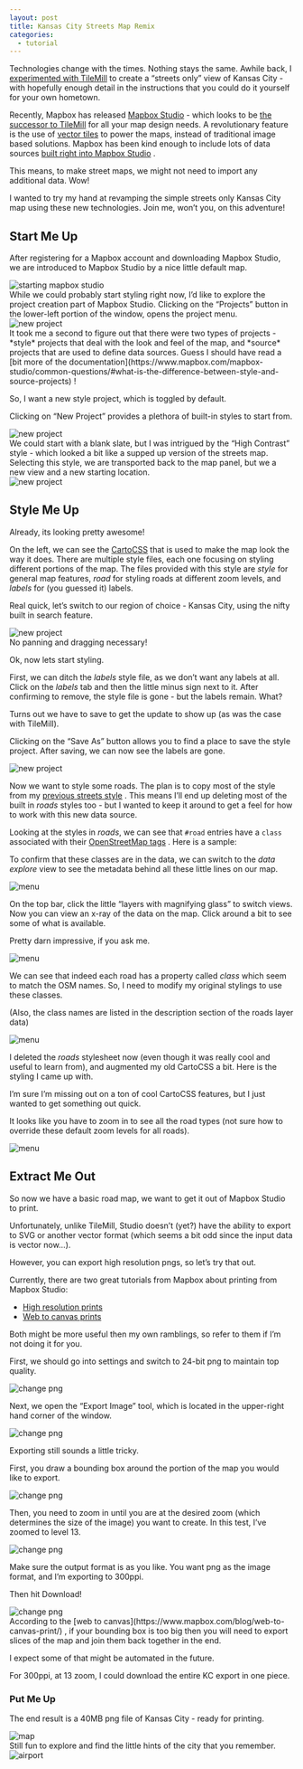 ```yaml
---
layout: post
title: Kansas City Streets Map Remix
categories:
  - tutorial
---
```


Technologies change with the times. Nothing stays the same. Awhile back, I [experimented with TileMill](http://vallandingham.me/kansas_city_streets_map_with_tilemill.html) to create a “streets only” view of Kansas City - with hopefully enough detail in the instructions that you could do it yourself for your own hometown.

Recently, Mapbox has released [Mapbox Studio](https://www.mapbox.com/design/) - which looks to be [the successor to TileMill](https://www.mapbox.com/mapbox-studio/common-questions/#how-is-mapbox-studio-related-to-tilemill) for all your map design needs. A revolutionary feature is the use of [vector tiles](https://www.mapbox.com/blog/vector-tiles/) to power the maps, instead of traditional image based solutions. Mapbox has been kind enough to include lots of data sources [built right into Mapbox Studio](https://www.mapbox.com/data-platform/) .

This means, to make street maps, we might not need to import any additional data. Wow!

I wanted to try my hand at revamping the simple streets only Kansas City map using these new technologies. Join me, won’t you, on this adventure!

## Start Me Up

After registering for a Mapbox account and downloading Mapbox Studio, we are introduced to Mapbox Studio by a nice little default map.

<div class="center">
<img class="center" src="http://vallandingham.me/images/vis/kc_map/01_starting_point.png" alt="starting mapbox studio" style=""/>

</div>
While we could probably start styling right now, I’d like to explore the project creation part of Mapbox Studio. Clicking on the “Projects” button in the lower-left portion of the window, opens the project menu.

<div class="center">
<img class="center" src="http://vallandingham.me/images/vis/kc_map/02_new_project_anno.png" alt="new project" style=""/>

</div>
It took me a second to figure out that there were two types of projects - *style* projects that deal with the look and feel of the map, and *source* projects that are used to define data sources. Guess I should have read a [bit more of the documentation](https://www.mapbox.com/mapbox-studio/common-questions/#what-is-the-difference-between-style-and-source-projects) !

So, I want a new style project, which is toggled by default.

Clicking on “New Project” provides a plethora of built-in styles to start from.

<div class="center">
<img class="center" src="http://vallandingham.me/images/vis/kc_map/03_styles.png" alt="new project" style=""/>

</div>
We could start with a blank slate, but I was intrigued by the “High Contrast” style - which looked a bit like a supped up version of the streets map. Selecting this style, we are transported back to the map panel, but we a new view and a new starting location.

<div class="center">
<img class="center" src="http://vallandingham.me/images/vis/kc_map/04_styled.png" alt="new project" style=""/>

</div>

## Style Me Up

Already, its looking pretty awesome!

On the left, we can see the [CartoCSS](https://www.mapbox.com/tilemill/docs/crashcourse/styling/) that is used to make the map look the way it does. There are multiple style files, each one focusing on styling different portions of the map. The files provided with this style are _style_ for general map features, _road_ for styling roads at different zoom levels, and _labels_ for (you guessed it) labels.

Real quick, let’s switch to our region of choice - Kansas City, using the nifty built in search feature.

<div class="center">
<img class="center" src="http://vallandingham.me/images/vis/kc_map/search.gif" alt="new project" style=""/>

</div>
No panning and dragging necessary!

Ok, now lets start styling.

First, we can ditch the _labels_ style file, as we don’t want any labels at all. Click on the _labels_ tab and then the little minus sign next to it. After confirming to remove, the style file is gone - but the labels remain. What?

Turns out we have to save to get the update to show up (as was the case with TileMill).

Clicking on the “Save As” button allows you to find a place to save the style project. After saving, we can now see the labels are gone.

<div class="center">
<img class="center" src="http://vallandingham.me/images/vis/kc_map/06_no_labels.png" alt="new project" style=""/>

</div>

Now we want to style some roads. The plan is to copy most of the style from my [previous streets style](https://gist.github.com/vlandham/2312647#file_style.css) . This means I’ll end up deleting most of the built in _roads_ styles too - but I wanted to keep it around to get a feel for how to work with this new data source.

Looking at the styles in _roads_, we can see that `#road` entries have a `class` associated with their [OpenStreetMap tags](http://wiki.openstreetmap.org/wiki/Key:highway) . Here is a sample:

<script src="https://gist.github.com/vlandham/35adbfc0ac5876544bcc.js?file=old_roads.css">
</script>

To confirm that these classes are in the data, we can switch to the _data explore_ view to see the metadata behind all these little lines on our map.

<div class="center">
<img class="center" src="http://vallandingham.me/images/vis/kc_map/07_menu_anno.png" alt="menu" style=""/>

</div>

On the top bar, click the little “layers with magnifying glass” to switch views. Now you can view an x-ray of the data on the map. Click around a bit to see some of what is available.

Pretty darn impressive, if you ask me.

<div class="center">
<img class="center" src="http://vallandingham.me/images/vis/kc_map/08_xray.png" alt="menu" style=""/>

</div>

We can see that indeed each road has a property called _class_ which seem to match the OSM names. So, I need to modify my original stylings to use these classes.

(Also, the class names are listed in the description section of the roads layer data)

<div class="center">
<img class="center" src="http://vallandingham.me/images/vis/kc_map/roads_description.png" alt="menu" style=""/>

</div>

I deleted the _roads_ stylesheet now (even though it was really cool and useful to learn from), and augmented my old CartoCSS a bit. Here is the styling I came up with.

<script src="https://gist.github.com/vlandham/35adbfc0ac5876544bcc.js?file=style.css">
</script>

I’m sure I’m missing out on a ton of cool CartoCSS features, but I just wanted to get something out quick.

It looks like you have to zoom in to see all the road types (not sure how to override these default zoom levels for all roads).

<div class="center">
<img class="center" src="http://vallandingham.me/images/vis/kc_map/09_zoom.png" alt="menu" style=""/>

</div>

## Extract Me Out

So now we have a basic road map, we want to get it out of Mapbox Studio to print.

Unfortunately, unlike TileMill, Studio doesn’t (yet?) have the ability to export to SVG or another vector format (which seems a bit odd since the input data is vector now…).

However, you can export high resolution pngs, so let’s try that out.

Currently, there are two great tutorials from Mapbox about printing from Mapbox Studio:

- [High resolution prints](https://www.mapbox.com/blog/high-res-prints-from-mapbox-studio/)
- [Web to canvas prints](https://www.mapbox.com/blog/web-to-canvas-print/)

Both might be more useful then my own ramblings, so refer to them if I’m not doing it for you.

First, we should go into settings and switch to 24-bit png to maintain top quality.

<div class="center">
<img class="center" src="http://vallandingham.me/images/vis/kc_map/10_change_png.png" alt="change png" style=""/>

</div>

Next, we open the “Export Image” tool, which is located in the upper-right hand corner of the window.

<div class="center">
<img class="center" src="http://vallandingham.me/images/vis/kc_map/11_export_anno.png" alt="change png" style=""/>

</div>

Exporting still sounds a little tricky.

First, you draw a bounding box around the portion of the map you would like to export.

<div class="center">
<img class="center" src="http://vallandingham.me/images/vis/kc_map/12_bounding_box.png" alt="change png" style=""/>

</div>

Then, you need to zoom in until you are at the desired zoom (which determines the size of the image) you want to create. In this test, I’ve zoomed to level 13.

<div class="center">
<img class="center" src="http://vallandingham.me/images/vis/kc_map/zoom_level.png" alt="change png" style=""/>

</div>

Make sure the output format is as you like. You want png as the image format, and I’m exporting to 300ppi.

Then hit Download!

<div class="center">
<img class="center" src="http://vallandingham.me/images/vis/kc_map/13_end.png" alt="change png" style=""/>

</div>
According to the [web to canvas](https://www.mapbox.com/blog/web-to-canvas-print/) , if your bounding box is too big then you will need to export slices of the map and join them back together in the end.

I expect some of that might be automated in the future.

For 300ppi, at 13 zoom, I could download the entire KC export in one piece.

### Put Me Up

The end result is a 40MB png file of Kansas City - ready for printing.

<div class="center">
<img class="center" src="http://vallandingham.me/images/vis/kc_map/kc.png" alt="map" style=""/>

</div>
Still fun to explore and find the little hints of the city that you remember.

<div class="center">
<img class="center" src="http://vallandingham.me/images/vis/kc_map/airport.png" alt="airport" style=""/>

</div>
